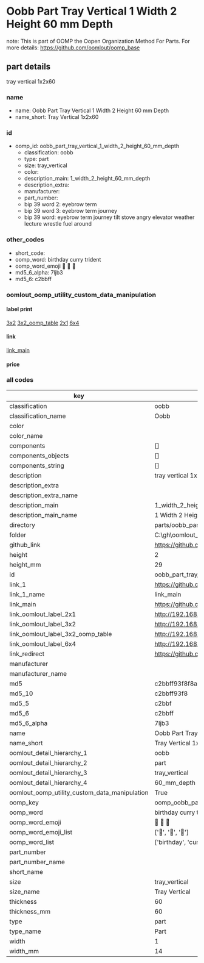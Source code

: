 # Oobb Part Tray Vertical 1 Width 2 Height 60 mm Depth  

note: This is part of OOMP the Oopen Organization Method For Parts. For more details: https://github.com/oomlout/oomp_base

##  part details
  



tray vertical 1x2x60



### name
* name: Oobb Part Tray Vertical 1 Width 2 Height 60 mm Depth
* name_short: Tray Vertical 1x2x60 
### id
* oomp_id: oobb_part_tray_vertical_1_width_2_height_60_mm_depth
  * classification: oobb
  * type: part
  * size: tray_vertical
  * color: 
  * description_main: 1_width_2_height_60_mm_depth
  * description_extra: 
  * manufacturer: 
  * part_number: 
  * bip 39 word 2: eyebrow term
  * bip 39 word 3: eyebrow term journey
  * bip 39 word: eyebrow term journey tilt stove angry elevator weather lecture wrestle fuel around

### other_codes
* short_code: 
* oomp_word: birthday curry trident
* oomp_word_emoji :birthday: :curry: :trident:
* md5_6_alpha: 7ljb3
* md5_6: c2bbff






### oomlout_oomp_utility_custom_data_manipulation
#### label print
[3x2](http://192.168.1.245:1112/?label=oomp%207ljb3)
[3x2_oomp_table](http://192.168.1.108:1112/?label=oomp%207ljb3)
[2x1](http://192.168.1.242:1112/?label=oomp%207ljb3)
[6x4](http://192.168.1.55:1112/?label=oomp%207ljb3)    

#### link

[link_main](https://github.com/oomlout/oomlout_oobb_version_4_generated_parts/tree/main/navigation_oomp/oobb/part/tray_vertical/1_width_2_height_60_mm_depth/part)                              

#### price







### all codes 
| key | value |  
| --- | --- |  
| classification | oobb |  
| classification_name | Oobb |  
| color |  |  
| color_name |  |  
| components | [] |  
| components_objects | [] |  
| components_string | [] |  
| description | tray vertical 1x2x60 |  
| description_extra |  |  
| description_extra_name |  |  
| description_main | 1_width_2_height_60_mm_depth |  
| description_main_name | 1 Width 2 Height 60 mm Depth |  
| directory | parts/oobb_part_tray_vertical_1_width_2_height_60_mm_depth |  
| folder | C:\gh\oomlout_oobb_version_4_generated_parts\parts\oobb_part_tray_vertical_1_width_2_height_60_mm_depth |  
| github_link | https://github.com/oomlout/oomlout_oomp_part_src/tree/main/parts/oobb_part_tray_vertical_1_width_2_height_60_mm_depth |  
| height | 2 |  
| height_mm | 29 |  
| id | oobb_part_tray_vertical_1_width_2_height_60_mm_depth |  
| link_1 | https://github.com/oomlout/oomlout_oobb_version_4_generated_parts/tree/main/navigation_oomp/oobb/part/tray_vertical/1_width_2_height_60_mm_depth/part |  
| link_1_name | link_main |  
| link_main | https://github.com/oomlout/oomlout_oobb_version_4_generated_parts/tree/main/navigation_oomp/oobb/part/tray_vertical/1_width_2_height_60_mm_depth/part |  
| link_oomlout_label_2x1 | http://192.168.1.242:1112/?label=oomp%207ljb3 |  
| link_oomlout_label_3x2 | http://192.168.1.245:1112/?label=oomp%207ljb3 |  
| link_oomlout_label_3x2_oomp_table | http://192.168.1.108:1112/?label=oomp%207ljb3 |  
| link_oomlout_label_6x4 | http://192.168.1.55:1112/?label=oomp%207ljb3 |  
| link_redirect | https://github.com/oomlout/oomlout_oobb_version_4_generated_parts/tree/main/parts/oobb_tray_vertical_01_02_60 |  
| manufacturer |  |  
| manufacturer_name |  |  
| md5 | c2bbff93f8f8a8fc23eb5e20f0f7da8a |  
| md5_10 | c2bbff93f8 |  
| md5_5 | c2bbf |  
| md5_6 | c2bbff |  
| md5_6_alpha | 7ljb3 |  
| name | Oobb Part Tray Vertical 1 Width 2 Height 60 mm Depth |  
| name_short | Tray Vertical 1x2x60  |  
| oomlout_detail_hierarchy_1 | oobb |  
| oomlout_detail_hierarchy_2 | part |  
| oomlout_detail_hierarchy_3 | tray_vertical |  
| oomlout_detail_hierarchy_4 | 60_mm_depth |  
| oomlout_oomp_utility_custom_data_manipulation | True |  
| oomp_key | oomp_oobb_part_tray_vertical_1_width_2_height_60_mm_depth |  
| oomp_word | birthday curry trident |  
| oomp_word_emoji | :birthday: :curry: :trident: |  
| oomp_word_emoji_list | [':birthday:', ':curry:', ':trident:'] |  
| oomp_word_list | ['birthday', 'curry', 'trident'] |  
| part_number |  |  
| part_number_name |  |  
| short_name |  |  
| size | tray_vertical |  
| size_name | Tray Vertical |  
| thickness | 60 |  
| thickness_mm | 60 |  
| type | part |  
| type_name | Part |  
| width | 1 |  
| width_mm | 14 |  
